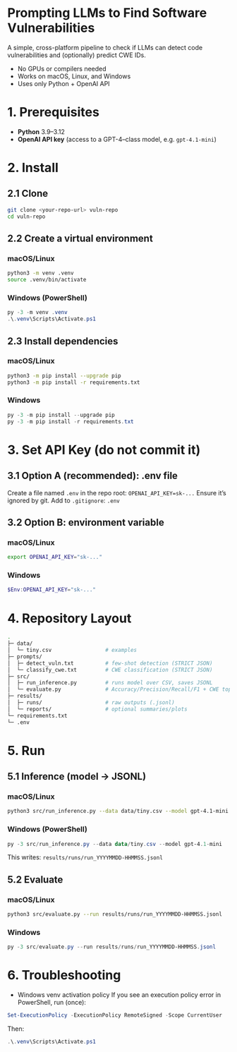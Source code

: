 # Prompting LLMs to Find Software Vulnerabilities

A simple, cross-platform pipeline to check if LLMs can detect code vulnerabilities and (optionally) predict CWE IDs.

- No GPUs or compilers needed
- Works on macOS, Linux, and Windows
- Uses only Python + OpenAI API

# 1. Prerequisites
- **Python** 3.9–3.12
- **OpenAI API key** (access to a GPT-4–class model, e.g. `gpt-4.1-mini`)

# 2. Install
## 2.1 Clone
```bash
git clone <your-repo-url> vuln-repo
cd vuln-repo
```
## 2.2 Create a virtual environment
### macOS/Linux
```bash
python3 -m venv .venv
source .venv/bin/activate
```
### Windows (PowerShell)
```powershell
py -3 -m venv .venv
.\.venv\Scripts\Activate.ps1
```
## 2.3 Install dependencies
### macOS/Linux
```bash
python3 -m pip install --upgrade pip
python3 -m pip install -r requirements.txt
```
### Windows
```powershell
py -3 -m pip install --upgrade pip
py -3 -m pip install -r requirements.txt
```

# 3. Set API Key (do not commit it)
## 3.1 Option A (recommended): .env file
Create a file named `.env` in the repo root: `OPENAI_API_KEY=sk-...`
Ensure it’s ignored by git. Add to `.gitignore`: `.env`
## 3.2 Option B: environment variable
### macOS/Linux
```bash
export OPENAI_API_KEY="sk-..."
```
### Windows
```powershell
$Env:OPENAI_API_KEY="sk-..."
```

# 4. Repository Layout
```bash
.
├─ data/
│  └─ tiny.csv                 # examples
├─ prompts/
│  ├─ detect_vuln.txt          # few-shot detection (STRICT JSON)
│  └─ classify_cwe.txt         # CWE classification (STRICT JSON)
├─ src/
│  ├─ run_inference.py         # runs model over CSV, saves JSONL
│  └─ evaluate.py              # Accuracy/Precision/Recall/F1 + CWE top-1
├─ results/
│  ├─ runs/                    # raw outputs (.jsonl)
│  └─ reports/                 # optional summaries/plots
└─ requirements.txt
└─ .env
```

# 5. Run
## 5.1 Inference (model → JSONL)
### macOS/Linux
```bash
python3 src/run_inference.py --data data/tiny.csv --model gpt-4.1-mini
```
### Windows (PowerShell)
```powershell
py -3 src/run_inference.py --data data/tiny.csv --model gpt-4.1-mini
```
This writes: `results/runs/run_YYYYMMDD-HHMMSS.jsonl`

## 5.2 Evaluate
### macOS/Linux
```bash
python3 src/evaluate.py --run results/runs/run_YYYYMMDD-HHMMSS.jsonl
```
### Windows
```powershell
py -3 src/evaluate.py --run results/runs/run_YYYYMMDD-HHMMSS.jsonl
```

# 6. Troubleshooting
- Windows venv activation policy
If you see an execution policy error in PowerShell, run (once):
```powershell
Set-ExecutionPolicy -ExecutionPolicy RemoteSigned -Scope CurrentUser
```
Then: 
```powershell
.\.venv\Scripts\Activate.ps1
```